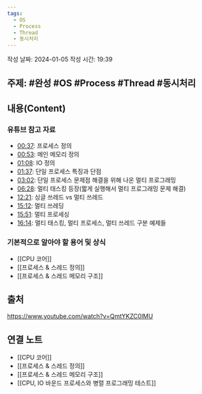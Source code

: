 ```yaml
---
tags:
  - OS
  - Process
  - Thread
  - 동시처리
---
```

작성 날짜: 2024-01-05
작성 시간: 19:39

## 주제: #완성 #OS #Process #Thread #동시처리


## 내용(Content)

### 유튜브 참고 자료
- [00:37](https://www.youtube.com/watch?v=QmtYKZC0lMU#t=37.851879): 프로세스 정의
- [00:53](https://www.youtube.com/watch?v=QmtYKZC0lMU#t=53.62376716048207): 메인 메모리 정의
- [01:08](https://www.youtube.com/watch?v=QmtYKZC0lMU#t=68.13356082452393): IO 정의
- [01:37](https://www.youtube.com/watch?v=QmtYKZC0lMU#t=97.31720706902301): 단일 프로세스 특징과 단점
- [03:02](https://www.youtube.com/watch?v=QmtYKZC0lMU#t=182.971034): 단일 프로세스 문제점 해결을 위해 나온 멀티 프로그래밍
- [06:28](https://www.youtube.com/watch?v=QmtYKZC0lMU#t=388.642109): 멀티 태스킹 등장(짧게 실행해서 멀티 프로그래밍 문제 해결)
- [12:21](https://www.youtube.com/watch?v=QmtYKZC0lMU#t=741.795952): 싱글 쓰레드 vs 멀티 쓰레드
- [15:12](https://www.youtube.com/watch?v=QmtYKZC0lMU#t=912.477266): 멀티 쓰레딩
- [15:51](https://www.youtube.com/watch?v=QmtYKZC0lMU#t=951.3253507359595): 멀티 프로세싱
- [16:14](https://www.youtube.com/watch?v=QmtYKZC0lMU#t=974.204663): 멀티 태스킹, 멀티 프로세스, 멀티 쓰레드 구분 예제들


### 기본적으로 알아야 할 용어 및 상식
- [[CPU 코어]]
- [[프로세스 & 스레드 정의]]
- [[프로세스 & 스레드 메모리 구조]]


## 출처
https://www.youtube.com/watch?v=QmtYKZC0lMU
## 연결 노트
- [[CPU 코어]]
- [[프로세스 & 스레드 정의]]
- [[프로세스 & 스레드 메모리 구조]]
- [[CPU, IO 바운드 프로세스와 병렬 프로그래밍 테스트]]